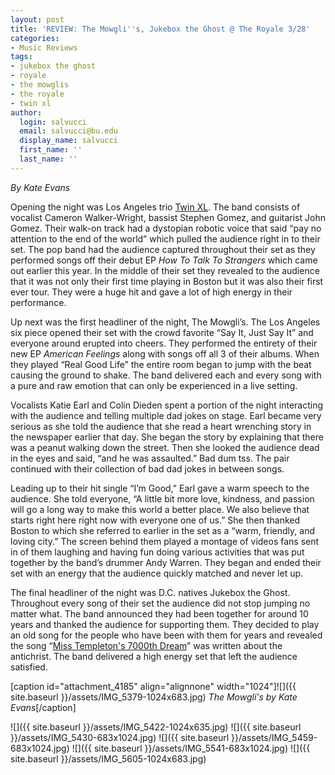 ```yaml
---
layout: post
title: 'REVIEW: The Mowgli''s, Jukebox the Ghost @ The Royale 3/28'
categories:
- Music Reviews
tags:
- jukebox the ghost
- royale
- the mowglis
- the royale
- twin xl
author:
  login: salvucci
  email: salvucci@bu.edu
  display_name: salvucci
  first_name: ''
  last_name: ''
---
```

_By Kate Evans_          

Opening the night was Los Angeles trio [Twin XL](http://sites.bu.edu/wtbu/2019/04/03/photos-twin-xl-the-royale-3-28/). The band consists of vocalist Cameron Walker-Wright, bassist Stephen Gomez, and guitarist John Gomez. Their walk-on track had a dystopian robotic voice that said “pay no attention to the end of the world” which pulled the audience right in to their set. The pop band had the audience captured throughout their set as they performed songs off their debut EP _How To Talk To Strangers_ which came out earlier this year. In the middle of their set they revealed to the audience that it was not only their first time playing in Boston but it was also their first ever tour. They were a huge hit and gave a lot of high energy in their performance.

Up next was the first headliner of the night, The Mowgli’s. The Los Angeles six piece opened their set with the crowd favorite “Say It, Just Say It” and everyone around erupted into cheers. They performed the entirety of their new EP _American Feelings_ along with songs off all 3 of their albums. When they played “Real Good Life” the entire room began to jump with the beat causing the ground to shake. The band delivered each and every song with a pure and raw emotion that can only be experienced in a live setting.

Vocalists Katie Earl and Colin Dieden spent a portion of the night interacting with the audience and telling multiple dad jokes on stage. Earl became very serious as she told the audience that she read a heart wrenching story in the newspaper earlier that day. She began the story by explaining that there was a peanut walking down the street. Then she looked the audience dead in the eyes and said, “and he was assaulted.” Bad dum tss. The pair continued with their collection of bad dad jokes in between songs.

Leading up to their hit single “I’m Good,” Earl gave a warm speech to the audience. She told everyone, “A little bit more love, kindness, and passion will go a long way to make this world a better place. We also believe that starts right here right now with everyone one of us.” She then thanked Boston to which she referred to earlier in the set as a “warm, friendly, and loving city.” The screen behind them played a montage of videos fans sent in of them laughing and having fun doing various activities that was put together by the band’s drummer Andy Warren. They began and ended their set with an energy that the audience quickly matched and never let up.

The final headliner of the night was D.C. natives Jukebox the Ghost. Throughout every song of their set the audience did not stop jumping no matter what. The band announced they had been together for around 10 years and thanked the audience for supporting them. They decided to play an old song for the people who have been with them for years and revealed the song “[Miss Templeton's 7000th Dream](https://www.setlist.fm/stats/songs/jukebox-the-ghost-2bd700ca.html?song=Miss+Templeton%27s+7000th+Dream)” was written about the antichrist. The band delivered a high energy set that left the audience satisfied.

\[caption id="attachment\_4185" align="alignnone" width="1024"\]![]({{ site.baseurl }}/assets/IMG_5379-1024x683.jpg) _The Mowgli's by Kate Evans_\[/caption\]

![]({{ site.baseurl }}/assets/IMG_5422-1024x635.jpg) ![]({{ site.baseurl }}/assets/IMG_5430-683x1024.jpg) ![]({{ site.baseurl }}/assets/IMG_5459-683x1024.jpg) ![]({{ site.baseurl }}/assets/IMG_5541-683x1024.jpg) ![]({{ site.baseurl }}/assets/IMG_5605-1024x683.jpg)